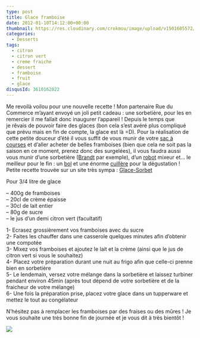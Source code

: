 ```yaml
---
type: post
title: Glace framboise
date: 2012-01-10T14:12:00+00:00
thumbnail: https://res.cloudinary.com/crokmou/image/upload/v1501605572/20120110_glace_framboise_1-73x110_r0ndlc.jpg
categories: 
  - Desserts
tags: 
  - citron
  - citron vert
  - creme fraiche
  - dessert
  - framboise
  - fruit
  - glace
disqusId: 3610162822
---
```


Me revoilà voilou pour une nouvelle recette ! Mon partenaire Rue du Commerce m’ayant envoyé un joli petit cadeau : une sorbetière, pour les en remercier il me fallait donc inaugurer l’appareil ! Depuis le temps que je rêvais de pouvoir faire des glaces (bon cela s’est avéré plus compliqué que prévu mais en fin de compte, la glace est là =D). Pour la réalisation de cette petite douceur d’été il vous suffit de vous munir de votre [sac à courses](http://www.rueducommerce.fr/m/pl/malid:5325227) et d’aller acheter de belles framboises (bien que cela ne soit pas la saison en ce moment, prenez donc des surgelées), il vous faudra aussi vous munir d’une sorbetière ([Brandt](http://www.rueducommerce.fr/m/pl/malid:83961) par exemple), d’un [robot](http://www.rueducommerce.fr/m/pl/malid:229) mixeur et… le meilleur pour le fin : un [bol](http://www.rueducommerce.fr/m/pl/malid:4769881) et une énorme [cuillère](http://www.rueducommerce.fr/m/pl/malid:43774626) pour la dégustation ! Petite recette trouvée sur un site très sympa : [Glace-Sorbet](http://glace-sorbet.fr/glace-framboise/)



Pour 3/4 litre de glace

– 400g de framboises  
– 20cl de crème épaisse  
– 30cl de lait entier  
– 80g de sucre  
– le jus d’un demi citron vert (facultatif)

1- Ecrasez grossièrement vos framboises avec du sucre  
2- Faites les chauffer dans une casserole quelques minutes afin d’obtenir une compotée  
3- Mixez vos framboises et ajoutez le lait et la crème (ainsi que le jus de citron vert si vous le souhaitez)  
4- Placez votre préparation durant une nuit au frigo afin que celle-ci prenne bien en sorbetière  
5- Le lendemain, versez votre mélange dans la sorbetière et laissez turbiner pendant environ 45min (après tout dépend de votre sorbetière et de la fraicheur de votre mélange)  
6- Une fois la préparation prise, placez votre glace dans un tupperware et mettez le tout au congélateur



N’hésitez pas à remplacer les framboises par des fraises ou des mûres ! Je vous souhaite une très bonne fin de journée et je vous dit à très bientôt !

[![](http://4.bp.blogspot.com/-2bLosyMFac4/TxhFg0sR2dI/AAAAAAAABec/Mzg1OnlXUmM/s1600/Signature+copie.jpg)](http://4.bp.blogspot.com/-2bLosyMFac4/TxhFg0sR2dI/AAAAAAAABec/Mzg1OnlXUmM/s1600/Signature+copie.jpg)